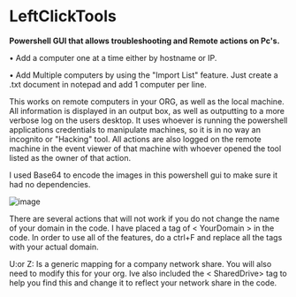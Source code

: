# LeftClickTools

**Powershell GUI that allows troubleshooting and Remote actions on Pc's.**

• Add a computer one at a time either by hostname or IP.

• Add Multiple computers by using the "Import List" feature.  Just create a .txt document in notepad and add 1 computer per line.  

  This works on remote computers in your ORG, as well as the local machine.  All information is displayed in an output box, as well as outputting to a more verbose log on the users desktop.  It uses whoever is running the powershell applications credentials to manipulate machines, so it is in no way an incognito or "Hacking" tool.  All actions are also logged on the remote machine in the event viewer of that machine with whoever opened the tool listed as the owner of that action.  


I used Base64 to encode the images in this powershell gui to make sure it had no dependencies.


![image](https://user-images.githubusercontent.com/115837132/229212873-5bcc06c8-475c-4edc-8d33-604625aa7ab3.png)


There are several actions that will not work if you do not change the name of your domain in the code. I have placed a tag of < YourDomain > in the code.  In order to use all of the features, do a ctrl+F and replace all the <YourDomain> tags with your actual domain.  

U:or Z: Is a generic mapping for a company network share.  You will also need to modify this for your org.  Ive also included the < SharedDrive> tag to help you find this and change it to reflect your network share in the code.  
